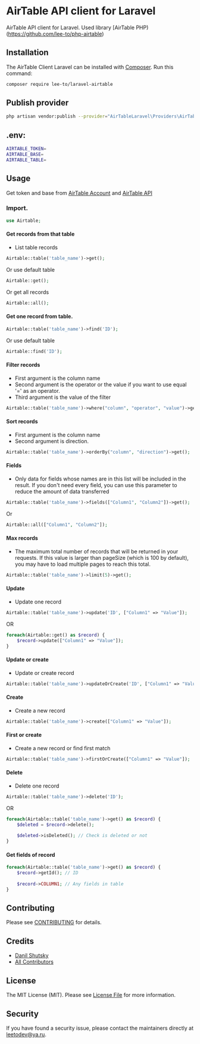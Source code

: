 # AirTable API client for Laravel

AirTable API client for Laravel. Used library [AirTable PHP)(https://github.com/lee-to/php-airtable)

## Installation

The AirTable Client Laravel can be installed with [Composer](https://getcomposer.org/). Run this command:

```sh
composer require lee-to/laravel-airtable
```

## Publish provider

```sh
php artisan vendor:publish --provider="AirTableLaravel\Providers\AirTableServiceProvider"
```

## .env:

```bash
AIRTABLE_TOKEN=
AIRTABLE_BASE=
AIRTABLE_TABLE=
```

## Usage

Get token and base from [AirTable Account](http://airtable.com/account) and [AirTable API](http://airtable.com/api)

### Import.
```php
use Airtable;
```

#### Get records from that table
- List table records

``` php
Airtable::table('table_name')->get();
```

Or use default table

``` php
Airtable::get();
```

Or get all records

``` php
Airtable::all();
```

#### Get one record from table.
``` php
Airtable::table('table_name')->find('ID');
```

Or use default table

``` php
Airtable::find('ID');
```

#### Filter records
- First argument is the column name
- Second argument is the operator or the value if you want to use equal '=' as an operator.
- Third argument is the value of the filter
``` php
Airtable::table('table_name')->where("column", "operator", "value")->get();
```

#### Sort records
- First argument is the column name
- Second argument is direction.

``` php
Airtable::table('table_name')->orderBy("column", "direction")->get();
```

#### Fields
- Only data for fields whose names are in this list will be included in the result. If you don't need every field, you can use this parameter to reduce the amount of data transferred

``` php
Airtable::table('table_name')->fields(["Column1", "Column2"])->get();
```

Or

``` php
Airtable::all(["Column1", "Column2"]);
```

#### Max records 
- The maximum total number of records that will be returned in your requests. If this value is larger than pageSize (which is 100 by default), you may have to load multiple pages to reach this total.

``` php
Airtable::table('table_name')->limit(5)->get();
```

#### Update 
- Update one record

``` php
Airtable::table('table_name')->update('ID', ["Column1" => "Value"]);
```

OR 

``` php
foreach(Airtable::get() as $record) {
    $record->update(["Column1" => "Value"]);
}
```

#### Update or create
- Update or create record

``` php
Airtable::table('table_name')->updateOrCreate('ID', ["Column1" => "Value"]);
```

#### Create
- Create a new record

``` php
Airtable::table('table_name')->create(["Column1" => "Value"]);
```

#### First or create
- Create a new record or find first match

``` php
Airtable::table('table_name')->firstOrCreate(["Column1" => "Value"]);
```

#### Delete
- Delete one record

``` php
Airtable::table('table_name')->delete('ID');
```

OR 

``` php
foreach(Airtable::table('table_name')->get() as $record) {
    $deleted = $record->delete();
    
    $deleted->isDeleted(); // Check is deleted or not
}
```

#### Get fields of record

``` php
foreach(Airtable::table('table_name')->get() as $record) {
    $record->getId(); // ID 
    
    $record->COLUMN1; // Any fields in table 
}
```

## Contributing

Please see [CONTRIBUTING](CONTRIBUTING.md) for details.

## Credits

- [Danil Shutsky](https://github.com/lee-to)
- [All Contributors](../../contributors)

## License

The MIT License (MIT). Please see [License File](LICENSE.md) for more information.

## Security

If you have found a security issue, please contact the maintainers directly at [leetodev@ya.ru](mailto:leetodev@ya.ru).